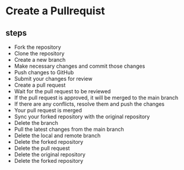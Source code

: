 # Create a Pullrequist 
## steps 
- Fork the repository
- Clone the repository
- Create a new branch
- Make necessary changes and commit those changes
- Push changes to GitHub
- Submit your changes for review
- Create a pull request
- Wait for the pull request to be reviewed
- If the pull request is approved, it will be merged to the main branch
- If there are any conflicts, resolve them and push the changes
- Your pull request is merged
- Sync your forked repository with the original repository
- Delete the branch
- Pull the latest changes from the main branch
- Delete the local and remote branch
- Delete the forked repository
- Delete the pull request
- Delete the original repository
- Delete the forked repository
